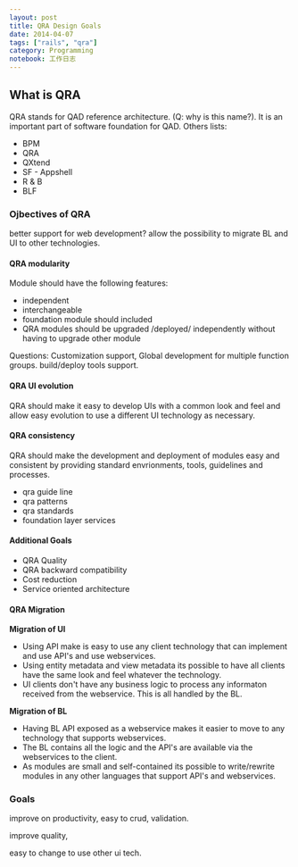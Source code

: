 ```yaml
---
layout: post
title: QRA Design Goals
date: 2014-04-07
tags: ["rails", "qra"]
category: Programming
notebook: 工作日志
---
```


## What is QRA
QRA stands for QAD reference architecture. (Q: why is this name?). It is an important part of software foundation for QAD. Others lists:

* BPM
* QRA
* QXtend
* SF - Appshell
* R & B
* BLF

### Ojbectives of QRA
better support for web development?
allow the possibility to migrate BL and UI to other technologies.

#### QRA modularity
Module should have the following features:

* independent
* interchangeable
* foundation module should included
* QRA modules should be upgraded /deployed/ independently without having to upgrade other module

Questions:
Customization support,
Global development for multiple function groups.
build/deploy tools support.

#### QRA UI evolution
QRA should make it easy to develop UIs with a common look and feel and allow easy evolution to use a different UI technology as necessary.

#### QRA consistency
QRA should make the development and deployment of modules easy and consistent by providing standard envrionments, tools, guidelines and processes.

* qra guide line
* qra patterns
* qra standards
* foundation layer services

#### Additional Goals

* QRA Quality
* QRA backward compatibility
* Cost reduction
* Service oriented architecture

#### QRA Migration

**Migration of UI**

* Using API make is easy to use any client technology that can implement and use API's and use webservices.
* Using entity metadata and view metadata its possible to have all clients have the same look and feel whatever the technology.
* UI clients don't have any business logic to process any informaton received from the webservice. This is all handled by the BL.

**Migration of BL**

* Having BL API exposed as a webservice makes it easier to move to any technology that supports webservices.
* The BL contains all the logic and the API's are available via the webservices to the client.
* As modules are small and self-contained its possible to write/rewrite modules in any other languages that support API's and webservices.

### Goals 

improve on productivity, easy to crud, validation.

improve quality,

easy to change to use other ui tech.

